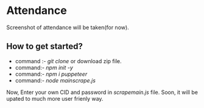 # Attendance
Screenshot of attendance will be taken(for now).

## How to  get started?
* command :- *git clone <link>* or download zip file. 
* command:- *npm init -y*
* command:- *npm i puppeteer*
* command:- *node mainscrape.js*

Now, Enter your own CID and password in *scrapemain.js* file. Soon, it will be upated to much more user frienly way.
